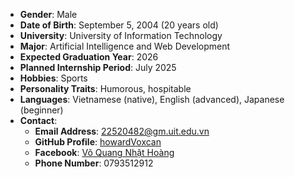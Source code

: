 - **Gender**: Male
- **Date of Birth**: September 5, 2004 (20 years old)
- **University**: University of Information Technology
- **Major**: Artificial Intelligence and Web Development
- **Expected Graduation Year**: 2026
- **Planned Internship Period**: July 2025
- **Hobbies**: Sports
- **Personality Traits**: Humorous, hospitable
- **Languages**: Vietnamese (native), English (advanced), Japanese (beginner)
- **Contact**:
    - **Email Address**: [22520482@gm.uit.edu.vn](mailto:vqnhoang97tn@gmail.com)
    - **GitHub Profile**: [howardVoxcan](https://github.com/howardVoxcan)
    - **Facebook**: [Võ Quang Nhật Hoàng](https://www.facebook.com/quangnhathoang.vo.3/)
    - **Phone Number**: 0793512912
